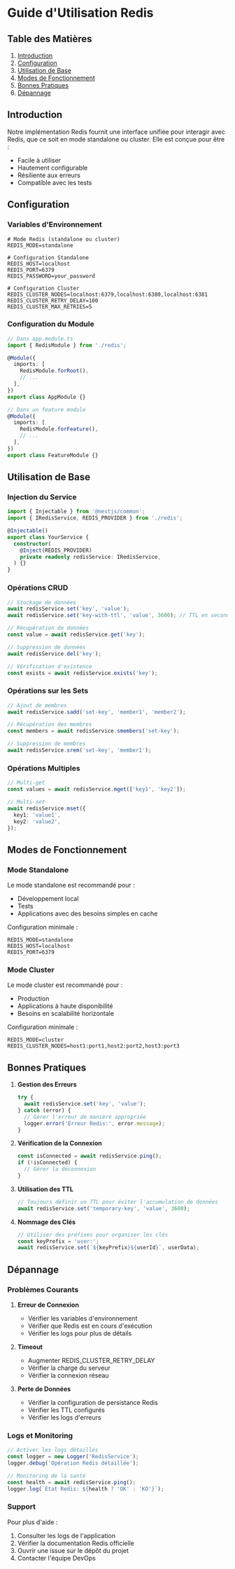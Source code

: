 # Guide d'Utilisation Redis

## Table des Matières
1. [Introduction](#introduction)
2. [Configuration](#configuration)
3. [Utilisation de Base](#utilisation-de-base)
4. [Modes de Fonctionnement](#modes-de-fonctionnement)
5. [Bonnes Pratiques](#bonnes-pratiques)
6. [Dépannage](#dépannage)

## Introduction

Notre implémentation Redis fournit une interface unifiée pour interagir avec Redis, que ce soit en mode standalone ou cluster. Elle est conçue pour être :
- Facile à utiliser
- Hautement configurable
- Résiliente aux erreurs
- Compatible avec les tests

## Configuration

### Variables d'Environnement

```env
# Mode Redis (standalone ou cluster)
REDIS_MODE=standalone

# Configuration Standalone
REDIS_HOST=localhost
REDIS_PORT=6379
REDIS_PASSWORD=your_password

# Configuration Cluster
REDIS_CLUSTER_NODES=localhost:6379,localhost:6380,localhost:6381
REDIS_CLUSTER_RETRY_DELAY=100
REDIS_CLUSTER_MAX_RETRIES=5
```

### Configuration du Module

```typescript
// Dans app.module.ts
import { RedisModule } from './redis';

@Module({
  imports: [
    RedisModule.forRoot(),
    // ...
  ],
})
export class AppModule {}

// Dans un feature module
@Module({
  imports: [
    RedisModule.forFeature(),
    // ...
  ],
})
export class FeatureModule {}
```

## Utilisation de Base

### Injection du Service

```typescript
import { Injectable } from '@nestjs/common';
import { IRedisService, REDIS_PROVIDER } from './redis';

@Injectable()
export class YourService {
  constructor(
    @Inject(REDIS_PROVIDER)
    private readonly redisService: IRedisService,
  ) {}
}
```

### Opérations CRUD

```typescript
// Stockage de données
await redisService.set('key', 'value');
await redisService.set('key-with-ttl', 'value', 3600); // TTL en secondes

// Récupération de données
const value = await redisService.get('key');

// Suppression de données
await redisService.del('key');

// Vérification d'existence
const exists = await redisService.exists('key');
```

### Opérations sur les Sets

```typescript
// Ajout de membres
await redisService.sadd('set-key', 'member1', 'member2');

// Récupération des membres
const members = await redisService.smembers('set-key');

// Suppression de membres
await redisService.srem('set-key', 'member1');
```

### Opérations Multiples

```typescript
// Multi-get
const values = await redisService.mget(['key1', 'key2']);

// Multi-set
await redisService.mset({
  key1: 'value1',
  key2: 'value2',
});
```

## Modes de Fonctionnement

### Mode Standalone

Le mode standalone est recommandé pour :
- Développement local
- Tests
- Applications avec des besoins simples en cache

Configuration minimale :
```env
REDIS_MODE=standalone
REDIS_HOST=localhost
REDIS_PORT=6379
```

### Mode Cluster

Le mode cluster est recommandé pour :
- Production
- Applications à haute disponibilité
- Besoins en scalabilité horizontale

Configuration minimale :
```env
REDIS_MODE=cluster
REDIS_CLUSTER_NODES=host1:port1,host2:port2,host3:port3
```

## Bonnes Pratiques

1. **Gestion des Erreurs**
   ```typescript
   try {
     await redisService.set('key', 'value');
   } catch (error) {
     // Gérer l'erreur de manière appropriée
     logger.error('Erreur Redis:', error.message);
   }
   ```

2. **Vérification de la Connexion**
   ```typescript
   const isConnected = await redisService.ping();
   if (!isConnected) {
     // Gérer la déconnexion
   }
   ```

3. **Utilisation des TTL**
   ```typescript
   // Toujours définir un TTL pour éviter l'accumulation de données
   await redisService.set('temporary-key', 'value', 3600);
   ```

4. **Nommage des Clés**
   ```typescript
   // Utiliser des préfixes pour organiser les clés
   const keyPrefix = 'user:';
   await redisService.set(`${keyPrefix}${userId}`, userData);
   ```

## Dépannage

### Problèmes Courants

1. **Erreur de Connexion**
   - Vérifier les variables d'environnement
   - Vérifier que Redis est en cours d'exécution
   - Vérifier les logs pour plus de détails

2. **Timeout**
   - Augmenter REDIS_CLUSTER_RETRY_DELAY
   - Vérifier la charge du serveur
   - Vérifier la connexion réseau

3. **Perte de Données**
   - Vérifier la configuration de persistance Redis
   - Vérifier les TTL configurés
   - Vérifier les logs d'erreurs

### Logs et Monitoring

```typescript
// Activer les logs détaillés
const logger = new Logger('RedisService');
logger.debug('Opération Redis détaillée');

// Monitoring de la santé
const health = await redisService.ping();
logger.log(`État Redis: ${health ? 'OK' : 'KO'}`);
```

### Support

Pour plus d'aide :
1. Consulter les logs de l'application
2. Vérifier la documentation Redis officielle
3. Ouvrir une issue sur le dépôt du projet
4. Contacter l'équipe DevOps
